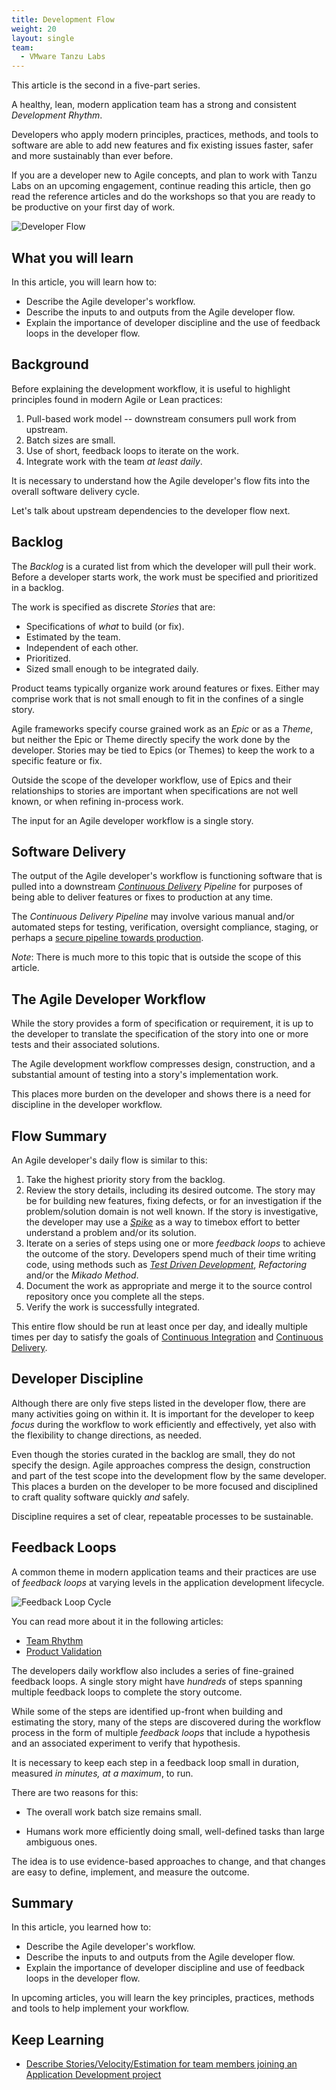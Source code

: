 ```yaml
---
title: Development Flow
weight: 20
layout: single
team:
  - VMware Tanzu Labs
---
```

This article is the second in a five-part series.

A healthy, lean, modern application team has a strong and consistent
*Development Rhythm*.

Developers who apply modern principles, practices,
methods, and tools to software are able to
add new features and fix existing issues faster,
safer and more sustainably than ever before.

If you are a developer new to Agile concepts,
and plan to work with Tanzu Labs on an upcoming
engagement,
continue reading this article,
then go read the reference articles and do the workshops
so that you are ready to be productive on your
first day of work.

![Developer Flow](/images/outcomes/application-development-rhythm/developer-flow-programmer.jpg)

## What you will learn

In this article, you will learn how to:

-   Describe the Agile developer's workflow.
-   Describe the inputs to and outputs from the Agile developer flow.
-   Explain the importance of developer discipline and the use of
    feedback loops in the developer flow.

## Background

Before explaining the development workflow,
it is useful to highlight principles found in modern Agile or Lean
practices:

1. Pull-based work model -- downstream consumers pull work from upstream.
1. Batch sizes are small.
1. Use of short, feedback loops to iterate on the work.
1. Integrate work with the team *at least daily*.

It is necessary to understand how the Agile developer's flow fits into
the overall software delivery cycle.

Let's talk about upstream dependencies to the developer flow next.

## Backlog

The *Backlog* is a curated list from which the developer will pull their
work.
Before a developer starts work,
the work must be specified and prioritized in a backlog.

The work is specified as discrete *Stories* that are:

- Specifications of *what* to build (or fix).
- Estimated by the team.
- Independent of each other.
- Prioritized.
- Sized small enough to be integrated daily.

Product teams typically organize work around features or fixes.
Either may comprise work that is not small enough
to fit in the confines of a single story.

Agile frameworks specify course grained work as an *Epic* or
as a *Theme*, but neither the Epic or Theme directly specify
the work done by the developer.
Stories may be tied to Epics (or Themes) to keep the work to
a specific feature or fix.

Outside the scope of the developer workflow,
use of Epics and their relationships to stories are important when
specifications are not well known,
or when refining in-process work.

The input for an Agile developer workflow is a single story.

## Software Delivery

The output of the Agile developer's workflow is functioning software
that is pulled into a downstream
*[Continuous Delivery](https://tanzu.vmware.com/developer/guides/ci-cd/ci-cd-what-is/#what-is-cd)*
*Pipeline* for purposes of being able to deliver features or fixes to
production at any time.

The *Continuous Delivery Pipeline* may involve various manual and/or
automated steps for testing,
verification,
oversight compliance,
staging,
or perhaps a
[secure pipeline towards production](https://www.thoughtworks.com/insights/articles/towards-a-secure-path-to-production).

*Note*:
There is much more to this topic that is outside the scope of this
article.

## The Agile Developer Workflow

While the story provides a form of specification or requirement,
it is up to the developer to translate the specification of the story
into one or more tests and their associated solutions.

The Agile development workflow compresses design,
construction,
and a substantial amount of testing into a story's implementation work.

This places more burden on the developer and shows there is a
need for discipline in the developer workflow.

## Flow Summary

An Agile developer's daily flow is similar to this:

1.  Take the highest priority story from the backlog.
1.  Review the story details, including its desired outcome.
    The story may be for building new features,
    fixing defects,
    or for an investigation if the problem/solution domain
    is not well known.
    If the story is investigative,
    the developer may use a
    *[Spike](https://www.leadingagile.com/2016/09/whats-a-spike-who-should-enter-it-how-to-word-it/)*
    as a way to timebox effort to better understand a problem and/or its
    solution.
1.  Iterate on a series of steps using one or more *feedback loops* to
    achieve the outcome of the story.
    Developers spend much of their time writing code,
    using methods such as
    [*Test Driven Development*](../../application-development/test-driven-development/),
    *Refactoring* and/or the *Mikado Method*.
1.  Document the work as appropriate and merge it to the source control
    repository once you complete all the steps.
1.  Verify the work is successfully integrated.

This entire flow should be run at least once per day,
and ideally multiple times per day to satisfy the goals of
[Continuous Integration](https://martinfowler.com/articles/continuousIntegration.html) and
[Continuous Delivery](https://martinfowler.com/bliki/ContinuousDelivery.html).

## Developer Discipline

Although there are only five steps listed in the developer flow,
there are many activities going on within it.
It is important for the developer to keep *focus* during the workflow to
work efficiently and effectively,
yet also with the flexibility to change directions,
as needed.

Even though the stories curated in the backlog are small,
they do not specify the design.
Agile approaches compress the design,
construction and part of the test scope into the development flow by the
same developer.
This places a burden on the developer to be more focused and disciplined
to craft quality software quickly *and* safely.

Discipline requires a set of clear,
repeatable processes to be sustainable.

## Feedback Loops

A common theme in modern application teams and their practices are use
of *feedback loops* at varying levels in the application development
lifecycle.

![Feedback Loop Cycle](/images/outcomes/application-development-rhythm/feedback-loop.jpeg)

You can read more about it in the following articles:

- [Team Rhythm](https://tanzu.vmware.com/developer/outcomes/application-development/team-rhythm/)
- [Product Validation](https://tanzu.vmware.com/developer/outcomes/application-development/product-validation/)

The developers daily workflow also includes a series of fine-grained
feedback loops.
A single story might have *hundreds* of steps spanning multiple feedback
loops to complete the story outcome.

While some of the steps are identified up-front when building and
estimating the story,
many of the steps are discovered during the workflow process
in the form of multiple *feedback loops* that include a hypothesis and
an associated experiment to verify that hypothesis.

It is necessary to keep each step in a feedback loop small in duration,
measured *in minutes, at a maximum*, to run.

There are two reasons for this:

-   The overall work batch size remains small.

-   Humans work more efficiently doing small, well-defined tasks than
    large ambiguous ones.

The idea is to use evidence-based approaches to change,
and that changes are easy to define,
implement,
and measure the outcome.

## Summary

In this article, you learned how to:

-   Describe the Agile developer's workflow.
-   Describe the inputs to and outputs from the Agile developer flow.
-   Explain the importance of developer discipline and use of feedback
    loops in the developer flow.

In upcoming articles,
you will learn the key principles,
practices,
methods and tools to help implement your workflow.

## Keep Learning

-   [Describe Stories/Velocity/Estimation for team members joining an
    Application Development project](../../application-development/prioritizing-outcomes/)
